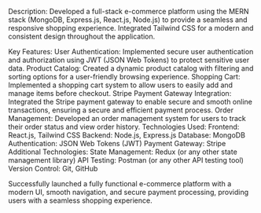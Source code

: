Description:
Developed a full-stack e-commerce platform using the MERN stack (MongoDB, Express.js, React.js, Node.js) to provide a seamless and responsive shopping experience. Integrated Tailwind CSS for a modern and consistent design throughout the application.

Key Features:
User Authentication: Implemented secure user authentication and authorization using JWT (JSON Web Tokens) to protect sensitive user data.
Product Catalog: Created a dynamic product catalog with filtering and sorting options for a user-friendly browsing experience.
Shopping Cart: Implemented a shopping cart system to allow users to easily add and manage items before checkout.
Stripe Payment Gateway Integration: Integrated the Stripe payment gateway to enable secure and smooth online transactions, ensuring a secure and efficient payment process.
Order Management: Developed an order management system for users to track their order status and view order history.
Technologies Used:
Frontend: React.js, Tailwind CSS
Backend: Node.js, Express.js
Database: MongoDB
Authentication: JSON Web Tokens (JWT)
Payment Gateway: Stripe
Additional Technologies:
State Management: Redux (or any other state management library)
API Testing: Postman (or any other API testing tool)
Version Control: Git, GitHub

Successfully launched a fully functional e-commerce platform with a modern UI, smooth navigation, and secure payment processing, providing users with a seamless shopping experience.
